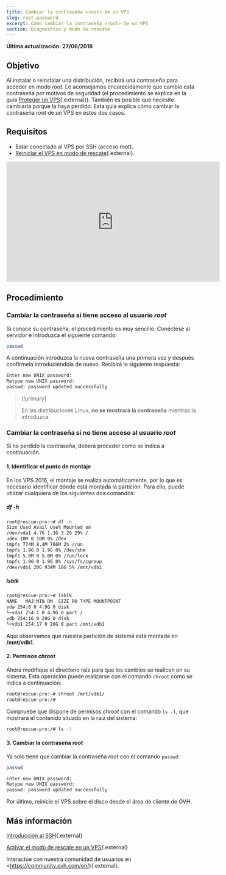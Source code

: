```yaml
---
title: Cambiar la contraseña «root» de un VPS
slug: root-password
excerpt: Cómo cambiar la contraseña «root» de un VPS
section: Diagnóstico y modo de rescate
---
```


**Última actualización: 27/06/2018**

## Objetivo

Al instalar o reinstalar una distribución, recibirá una contraseña para acceder en modo *root*. Le aconsejamos encarecidamente que cambie esta contraseña por motivos de seguridad (el procedimiento se explica en la guía [Proteger un VPS](../consejos-proteccion-vps){.external}). También es posible que necesite cambiarla porque la haya perdido. Esta guía explica cómo cambiar la contraseña *root* de un VPS en estos dos casos.

## Requisitos

- Estar conectado al VPS por SSH (acceso *root*).
- [Reiniciar el VPS en modo de rescate](../rescue/){.external}.

<iframe width="560" height="315" src="https://www.youtube.com/embed/ua1qoTMq35g?rel=0" frameborder="0" allow="autoplay; encrypted-media" allowfullscreen></iframe>

## Procedimiento

### Cambiar la contraseña si tiene acceso al usuario *root*

Si conoce su contraseña, el procedimiento es muy sencillo. Conéctese al servidor e introduzca el siguiente comando:

```sh
passwd
```

A continuación introduzca la nueva contraseña una primera vez y después confírmela introduciéndola de nuevo. Recibirá la siguiente respuesta:

```sh
Enter new UNIX password:
Retype new UNIX password:
passwd: password updated successfully
```

> [!primary]
>
> En las distribuciones Linux, **no se mostrará la contraseña** mientras la introduzca.
> 

### Cambiar la contraseña si no tiene acceso al usuario *root*

Si ha perdido la contraseña, deberá proceder como se indica a continuación.

#### 1. Identificar el punto de montaje

En los VPS 2016, el montaje se realiza automáticamente, por lo que es necesario identificar dónde está montada la partición. Para ello, puede utilizar cualquiera de los siguientes dos comandos:

##### df -h

```sh
root@rescue-pro:~# df -h
Size Used Avail Use% Mounted on
/dev/vda1 4.7G 1.3G 3.2G 29% /
udev 10M 0 10M 0% /dev
tmpfs 774M 8.4M 766M 2% /run
tmpfs 1.9G 0 1.9G 0% /dev/shm
tmpfs 5.0M 0 5.0M 0% /run/lock
tmpfs 1.9G 0 1.9G 0% /sys/fs/cgroup
/dev/vdb1 20G 934M 18G 5% /mnt/vdb1
```

##### lsblk

```sh
root@rescue-pro:~# lsblk
NAME   MAJ:MIN RM  SIZE RO TYPE MOUNTPOINT
vda 254:0 0 4.9G 0 disk
└─vda1 254:1 0 4.9G 0 part /
vdb 254:16 0 20G 0 disk
└─vdb1 254:17 0 20G 0 part /mnt/vdb1
```

Aquí observamos que nuestra partición de sistema está montada en **/mnt/vdb1**.


#### 2. Permisos *chroot*

Ahora modifique el directorio raíz para que los cambios se realicen en su sistema. Esta operación puede realizarse con el comando `chroot` como se indica a continuación:

```sh
root@rescue-pro:~# chroot /mnt/vdb1/
root@rescue-pro:/#
```

Compruebe que dispone de permisos *chroot* con el comando `ls -l`, que mostrará el contenido situado en la raíz del sistema:

```sh
root@rescue-pro:/# ls -l
```

#### 3. Cambiar la contraseña *root*

Ya solo tiene que cambiar la contraseña *root* con el comando `passwd`:

```sh
passwd
```
```sh
Enter new UNIX password:
Retype new UNIX password:
passwd: password updated successfully
```

Por último, reinicie el VPS sobre el disco desde el área de cliente de OVH.

## Más información

[Introducción al SSH](../../dedicated/ssh-introduction/){.external}

[Activar el modo de rescate en un VPS](../rescue/){.external}

Interactúe con nuestra comunidad de usuarios en <https://community.ovh.com/en/){.external}.
